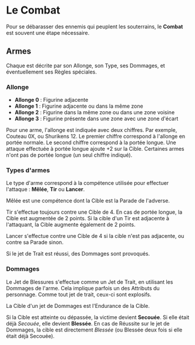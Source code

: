 # Le Combat

Pour se débarasser des ennemis qui peuplent les souterrains, le **Combat** est souvent une étape nécessaire.

## Armes

Chaque est décrite par son Allonge, son Type, ses Dommages, et éventuellement ses Règles spéciales.

### Allonge

* **Allonge 0** : Figurine adjacente
* **Allonge 1** : Figurine adjacente ou dans la même zone
* **Allonge 2** : Figurine dans la même zone ou dans une zone voisine
* **Allonge 3** : Figurine présente dans une zone avec une zone d'écart

Pour une arme, l'allonge est indiquée avec deux chiffres. Par exemple, Couteau 0X, ou Shurikens 12. Le premier chiffre correspond à l'allonge en portée normale. Le second chiffre correspond à la portée longue. Une attaque effectuée à portée longue ajoute +2 sur la Cible. Certaines armes n'ont pas de portée longue (un seul chiffre indiqué).

### Types d'armes

Le type d'arme correspond à la compétence utilisée pour effectuer l'attaque : **Mêlée**, **Tir** ou **Lancer**.

Mêlée est une compétence dont la Cible est la Parade de l'adverse.

Tir s'effectue toujours contre une Cible de 4. En cas de portée longue, la Cible est augmentée de 2 points. Si la cible d'un Tir est adjacente à l'attaquant, la Cible augmente également de 2 points.

Lancer s'effectue contre une Cible de 4 si la cible n'est pas adjacente, ou contre sa Parade sinon.

Si le jet de Trait est réussi, des Dommages sont provoqués.

### Dommages

Le Jet de Blessures s'effectue comme un Jet de Trait, en utilisant les Dommages de l'arme. Cela implique parfois un des Attributs du personnage. Comme tout jet de trait, ceux-ci sont explosifs.

La Cible d'un jet de Dommages est l'Endurance de la Cible.

Si la Cible est atteinte ou dépassée, la victime devient **Secouée**. Si elle était déjà _Secouée_, elle devient **Blessée**. En cas de Réussite sur le jet de Dommages, la cible est directement _Blessée_ (ou Blessée deux fois si elle était déjà Secouée).
